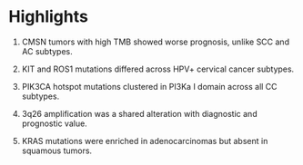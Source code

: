 # Highlights 

1. CMSN tumors with high TMB showed worse prognosis, unlike SCC and AC subtypes. 

2. KIT and ROS1 mutations differed across HPV+ cervical cancer subtypes. 

3. PIK3CA hotspot mutations clustered in PI3Ka I domain across all CC subtypes. 

4. 3q26 amplification was a shared alteration with diagnostic and prognostic value. 

4. KRAS mutations were enriched in adenocarcinomas but absent in squamous tumors. 
